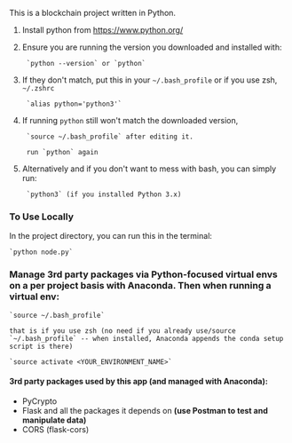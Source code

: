 This is a blockchain project written in Python.

1. Install python from https://www.python.org/

2. Ensure you are running the version you downloaded and installed with:

        `python --version` or `python`

3. If they don't match, put this in your `~/.bash_profile` or if you use zsh, `~/.zshrc`

        `alias python='python3'`

4. If running `python` still won't match the downloaded version,

        `source ~/.bash_profile` after editing it.

        run `python` again

5. Alternatively and if you don't want to mess with bash, you can simply run:

        `python3` (if you installed Python 3.x)

### To Use Locally

In the project directory, you can run this in the terminal:

    `python node.py`

### Manage 3rd party packages via Python-focused virtual envs on a per project basis with Anaconda. Then when running a virtual env:

    `source ~/.bash_profile`
    
    that is if you use zsh (no need if you already use/source `~/.bash_profile` -- when installed, Anaconda appends the conda setup script is there)

    `source activate <YOUR_ENVIRONMENT_NAME>`

#### 3rd party packages used by this app (and managed with Anaconda): ####
  - PyCrypto
  - Flask and all the packages it depends on **(use Postman to test and manipulate data)**
  - CORS (flask-cors)
